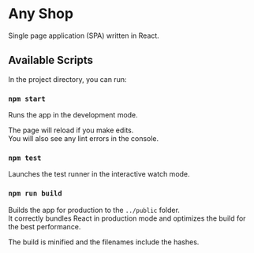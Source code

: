 # Any Shop

Single page application (SPA) written in React.

## Available Scripts

In the project directory, you can run:

### `npm start`

Runs the app in the development mode.<br>

The page will reload if you make edits.<br>
You will also see any lint errors in the console.

### `npm test`

Launches the test runner in the interactive watch mode.<br>

### `npm run build`

Builds the app for production to the `../public` folder.<br>
It correctly bundles React in production mode and optimizes the build for the best performance.

The build is minified and the filenames include the hashes.<br>
